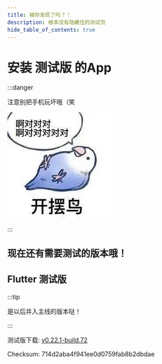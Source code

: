 ```yaml
---
title: 被你发现了吗？！
description: 根本没有隐藏住的测试页
hide_table_of_contents: true
---
```


# 安装 **测试版** 的App

:::danger

注意别把手机玩坏哦（笑

![啊对对对](../../static/img/kaibai.jpg)

:::

## 现在还有需要测试的版本哦！

## Flutter 测试版

:::tip

是以后并入主线的版本哒！

:::

测试版下载: [v0.22.1-build.72](https://pub-fb952e33136042d0a46747d80da6bc72.r2.dev/artifacts/prescore-flutter/72/artifacts/release-build-72.apk)

Checksum: 714d2aba4f941ee0d0759fab8b2dbdae
